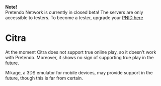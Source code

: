 <div class="tip red">
	<strong>Note!</strong>
	<br>
	Pretendo Network is currently in closed beta! The servers are only accessible to testers. To become a tester, upgrade your <a href="/account/upgrade" target="_blank">PNID here</a>
</div>

# Citra

At the moment Citra does not support true online play, so it doesn't work with Pretendo. Moreover, it shows no sign of supporting true play in the future.

Mikage, a 3DS emulator for mobile devices, may provide support in the future, though this is far from certain.
